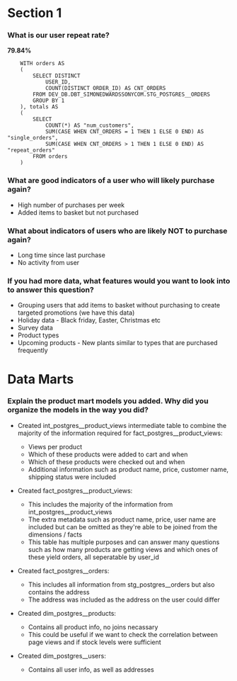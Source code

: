 # Section 1
### What is our user repeat rate?
**79.84%**
        
        WITH orders AS
        (
            SELECT DISTINCT
                USER_ID,
                COUNT(DISTINCT ORDER_ID) AS CNT_ORDERS
            FROM DEV_DB.DBT_SIMONEDWARDSSONYCOM.STG_POSTGRES__ORDERS
            GROUP BY 1
        ), totals AS
        (
            SELECT
                COUNT(*) AS "num_customers",
                SUM(CASE WHEN CNT_ORDERS = 1 THEN 1 ELSE 0 END) AS "single_orders",
                SUM(CASE WHEN CNT_ORDERS > 1 THEN 1 ELSE 0 END) AS "repeat_orders"
            FROM orders
        )

### What are good indicators of a user who will likely purchase again?
- High number of purchases per week
- Added items to basket but not purchased

### What about indicators of users who are likely NOT to purchase again?
- Long time since last purchase
- No activity from user

### If you had more data, what features would you want to look into to answer this question?
- Grouping users that add items to basket without purchasing to create targeted promotions (we have this data)
- Holiday data - Black friday, Easter, Christmas etc
- Survey data
- Product types
- Upcoming products - New plants similar to types that are purchased frequently

# Data Marts

### Explain the product mart models you added. Why did you organize the models in the way you did?
- Created int_postgres__product_views intermediate table to combine the majority of the information required for fact_postgres__product_views:
  - Views per product
  - Which of these products were added to cart and when
  - Which of these products were checked out and when
  - Additional information such as product name, price, customer name, shipping status were included

- Created fact_postgres__product_views:
  - This includes the majority of the information from int_postgres__product_views
  - The extra metadata such as product name, price, user name are included but can be omitted as they're able to be joined from the dimensions / facts
  - This table has multiple purposes and can answer many questions such as how many products are getting views and which ones of these yield orders, all seperatable by user_id

- Created fact_postgres__orders:
  - This includes all information from stg_postgres__orders but also contains the address
  - The address was included as the address on the user could differ

- Created dim_postgres__products:
  - Contains all product info, no joins necassary
  - This could be useful if we want to check the correlation between page views and if stock levels were sufficient

- Created dim_postgres__users:
  - Contains all user info, as well as addresses